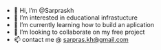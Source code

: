 - 👋 Hi, I’m @Sarpraskh
- 👀 I’m interested in educational infrastucture
- 🌱 I’m currently learning how to build an aplication
- 💞️ I’m looking to collaborate on my free project
- 📫 contact me @ sarpras.kh@gmail.com
